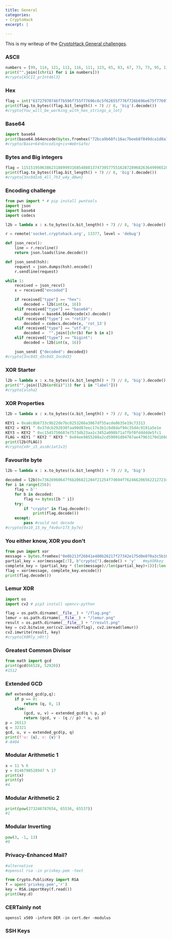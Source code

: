 ```yaml
---
title: General
categories:
- CryptoHack
excerpt: |
  
---
```


This is my writeup of the [CryptoHack General challenges](https://cryptohack.org/challenges/general/).


### ASCII

```python
numbers = [99, 114, 121, 112, 116, 111, 123, 65, 83, 67, 73, 73, 95, 112, 114, 49, 110, 116, 52, 98, 108, 51, 125]
print("".join([chr(i) for i in numbers]))
#crypto{ASCII_pr1nt4bl3}
```

### Hex

```python                                                                                                             
flag = int("63727970746f7b596f755f77696c6c5f62655f776f726b696e675f776974685f6865785f737472696e67735f615f6c6f747d", 16)
print(flag.to_bytes((flag.bit_length() + 7) // 8, 'big').decode())
#crypto{You_will_be_working_with_hex_strings_a_lot}
```

### Base64

```python
import base64
print(base64.b64encode(bytes.fromhex("72bca9b68fc16ac7beeb8f849dca1d8a783e8acf9679bf9269f7bf")).decode())
#crypto/Base+64+Encoding+is+Web+Safe/
```

### Bytes and Big integers

```python
flag = 11515195063862318899931685488813747395775516287289682636499965282714637259206269
print(flag.to_bytes((flag.bit_length() + 7) // 8, 'big').decode())
#crypto{3nc0d1n6_4ll_7h3_w4y_d0wn}
```

### Encoding challenge

```python
from pwn import * # pip install pwntools
import json
import base64
import codecs

l2b = lambda x : x.to_bytes((x.bit_length() + 7) // 8, 'big').decode()

r = remote('socket.cryptohack.org', 13377, level = 'debug')

def json_recv():
    line = r.recvline()
    return json.loads(line.decode())

def json_send(hsh):
    request = json.dumps(hsh).encode()
    r.sendline(request)

while 1:
    received = json_recv()
    x = received["encoded"]

    if received["type"] == "hex":
        decoded = l2b(int(x, 16))
    elif received["type"] == "base64":
        decoded = base64.b64decode(x).decode()
    elif received["type"] == "rot13":
        decoded = codecs.decode(x, 'rot_13')
    elif received["type"] == "utf-8":
        decoded =  "".join([chr(b) for b in x])
    elif received["type"] == "bigint":
        decoded = l2b(int(x, 16))

    json_send( {"decoded": decoded})
#crypto{3nc0d3_d3c0d3_3nc0d3}
```

### XOR Starter

```python
l2b = lambda x : x.to_bytes((x.bit_length() + 7) // 8, 'big').decode()
print("".join([l2b(ord(i)^13) for i in "label"]))
#crypto{aloha}
```

### XOR Properties

```python
l2b = lambda x : x.to_bytes((x.bit_length() + 7) // 8, 'big').decode()

KEY1 = 0xa6c8b6733c9b22de7bc0253266a3867df55acde8635e19c73313
KEY2 = KEY1 ^ 0x37dcb292030faa90d07eec17e3b1c6d8daf94c35d4c9191a5e1e
KEY3 = KEY2 ^ 0xc1545756687e7573db23aa1c3452a098b71a7fbf0fddddde5fc1
FLAG = KEY1 ^ KEY2 ^ KEY3 ^ 0x04ee9855208a2cd59091d04767ae47963170d1660df7f56f5faf
print(l2b(FLAG))
#crypto{x0r_i5_ass0c1at1v3}
```

### Favourite byte

```python
l2b = lambda x : x.to_bytes((x.bit_length() + 7) // 8, 'big')

decoded = l2b(0x73626960647f6b206821204f21254f7d694f7624662065622127234f726927756d)
for i in range(256):    
    flag = b''
    for b in decoded:
        flag += bytes([b ^ i])
    try:
        if "crypto" in flag.decode():
            print(flag.decode())
    except:
        pass #could not decode
#crypto{0x10_15_my_f4v0ur173_by7e}
```

### You either know, XOR you don't

```python
from pwn import xor
message = bytes.fromhex("0e0b213f26041e480b26217f27342e175d0e070a3c5b103e2526217f27342e175d0e077e263451150104")
partial_key = xor(message[:7], b"crypto{").decode() + 'y'   #myXORkey
complete_key = (partial_key * (len(message)//len(partial_key)+1))[:len(message)] #myXORkeymyXORkeymyXORkeymyXORkeymyXORkeymy
flag = xor(message, complete_key.encode())
print(flag.decode())
```

### Lemur XOR

```python
import os
import cv2 # pip3 install opencv-python

flag = os.path.dirname(__file__) + "/flag.png"
lemur = os.path.dirname(__file__) + "/lemur.png"
result = os.path.dirname(__file__) + "/result.png"
key = cv2.bitwise_xor(cv2.imread(flag), cv2.imread(lemur))
cv2.imwrite(result, key)
#crypto{X0Rly_n0t!}
```

### Greatest Common Divisor

```python
from math import gcd
print(gcd(66528, 52920))
#1512
```

### Extended GCD

```python
def extended_gcd(p,q):
    if p == 0:
        return (q, 0, 1)
    else:
        (gcd, u, v) = extended_gcd(q % p, p)
        return (gcd, v - (q // p) * u, u)
p = 26513
q = 32321
gcd, u, v = extended_gcd(p, q)
print(f'u: {u}, v: {v}')
#-8404
```

### Modular Arithmetic 1

```python
x = 11 % 6
y = 8146798528947 % 17
print(x)
print(y)
#4
```

### Modular Arithmetic 2

```python
print(pow(273246787654, 65536, 65537))
#1
```

### Modular Inverting
```python
pow(3, -1, 13)
#9
```

### Privacy-Enhanced Mail?

```python
#alternative
#openssl rsa -in privkey.pem -text

from Crypto.PublicKey import RSA
f = open('privkey.pem','r')
key = RSA.importKey(f.read())
print(key.d)
```

### CERTainly not
```
openssl x509 -inform DER -in cert.der -modulus
```

### SSH Keys

```python

```
